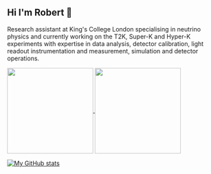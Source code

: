 ## Hi I'm Robert 👋

Research assistant at King's College London specialising in neutrino physics and currently working on the T2K, Super-K and Hyper-K experiments with expertise in data analysis, detector calibration, light readout instrumentation and measurement, simulation and detector operations.

<a href="https://github.com/rkralik5/github-readme-stats">
  <img height=200 align="center" src="https://github-readme-stats.vercel.app/api?username=rkralik5&show_icons=true&theme=cobalt" />
</a>
<a href="https://github.com/rkralik5/convoychat">
  <img height=200 align="center" src="https://github-readme-stats.vercel.app/api/top-langs?username=rkralik5&layout=compact&langs_count=8&card_width=320" />
</a>

[![My GitHub stats](https://github-readme-stats.vercel.app/api?username=rkralik5)](https://github.com/rkralik/github-readme-stats&show_icons=true&theme=cobalt)

<!--
**rkralik5/rkralik5** is a ✨ _special_ ✨ repository because its `README.md` (this file) appears on your GitHub profile.

Here are some ideas to get you started:

- 🔭 I’m currently working on ...
- 🌱 I’m currently learning ...
- 👯 I’m looking to collaborate on ...
- 🤔 I’m looking for help with ...
- 💬 Ask me about ...
- 📫 How to reach me: ...
- 😄 Pronouns: ...
- ⚡ Fun fact: ...
-->
